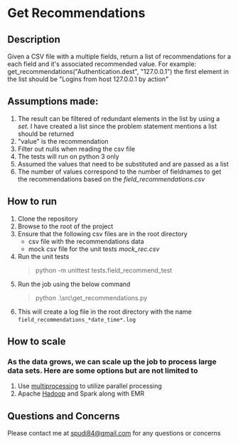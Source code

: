 # Get Recommendations
## Description
Given a CSV file with a multiple fields, return a list of recommendations for a each field and it's associated recommended value.
For example: get_recommendations("Authentication.dest", "127.0.0.1") the first element in the list should be "Logins from host 127.0.0.1 by action"

## Assumptions made: 
1) The result can be filtered of redundant elements in the list by using a *set*. I have created a list since the problem statement mentions a list should be returned 
2) "value" is the recommendation 
3) Filter out nulls when reading the csv file
4) The tests will run on python 3 only
5) Assumed the values that need to be substituted and are passed as a list
6) The number of values correspond to the number of fieldnames to get the recommendations based on the *field_recommendations.csv* 

## How to run
1) Clone the repository
2) Browse to the root of the project
3) Ensure that the following csv files are in the root directory
    - csv file with the recommendations data
    - mock csv file for the unit tests *mock_rec.csv*
4) Run the unit tests
    > python -m unittest tests.field_recommend_test
5) Run the job using the below command
    > python .\src\get_recommendations.py
6) This will create a log file in the root directory with the name `field_recommendations_*date_time*.log`

## How to scale
### As the data grows, we can scale up the job to process large data sets. Here are some options but are not limited to 
1) Use [multiprocessing](https://docs.python.org/3/library/multiprocessing.html) to utilize parallel processing
2) Apache [Hadoop](https://aws.amazon.com/emr/details/hadoop/what-is-hadoop/#:~:text=Apache%20Hadoop%20is%20an%20open,datasets%20in%20parallel%20more%20quickly.) and Spark along with EMR 

## Questions and Concerns
Please contact me at spudi84@gmail.com for any questions or concerns
